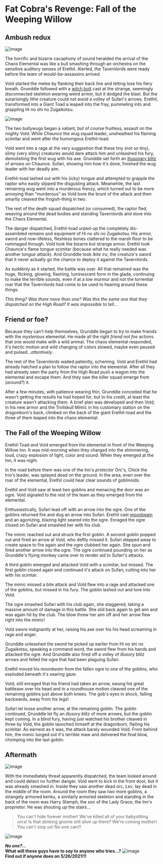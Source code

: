 # Fat Cobra's Revenge: Fall of the Weeping Willow
## Ambush redux

![image](https://github.com/gregofgreg5/magick-ink2020/blob/main/images/fall-outside.jpg?raw=true)

The horrific and bizarre cacaphony of sound heralded the arrival of the Chaos Elemental was like a bull smashing through an orchestra on the sensitive auditory senses of Erethil. Alerted, the Tavernlords were ready before the team of would-be-assassins arrived.

Vold started the melee by flanking their back line and letting lose his fiery breath. Grunddle followed with a [witch bolt](https://5e.tools/spells/witch-bolt-phb.html) cast at the strange, seemingly disconnected skeleton wearing weird armor, but it dodged the blast. But the surprisingly lithe creature could not avoid a volley of Sufari's arrows. Erethil, transformed into a Giant Toad a leaped into the fray, pummeling into and grappling Hi no shi no Zugaikotsu. 

![image](https://github.com/gregofgreg5/magick-ink2020/blob/main/images/hi-no-shi-no-zugaikotsu-sm.jpg?raw=true)

The two bullywugs began a valiant, but of course fruitless, assault on the mighty Vold. While *Chaunce* the wug squad leader, unsheathed his flaming scimitar and went after the humongous Erethil-toad. 

Vold went into a rage at the very suggestion that these tiny (not so tiny), slimy (very slimy) creatures would dare attack him and unleashed his fury, demolishing the first wug with his axe. Grunddle set forth an [illusonary blitz](https://github.com/gregofgreg5/magick-ink2020/blob/main/homebrew/spells/illusory-blitz.md#illusory-blitz) of arrows on Chaunce. Sufari, showing him how it's done, finished the wug leader with her deadly aim.

Erethil-toad lashed out with his (icky) tongue and attempted to grapple the raptor who easily slipped the disgusting attack. Meanwhile, the last remaining wug went into a murderous frenzy, which turned out to be more annoying than "murderous" as Vold bore the brunt of the attack and then smartly cleaved the frogish-thing in two. 

The rest of the death squad dispatched (or consumed), the raptor fled, weaving around the dead bodies and standing Tavernlords and dove into the Chaos Elemental.

The danger dispatched, Erethil-toad urped-up the completely dis-assembled remains and equipment of Hi no shi no Zugaikotsu. His armor, sword and now-lifeless, fleshless bones clattered to the marsh floor to be rummaged through. Vold took the bizarre but strange armor. Erethil took Chaunce's flame tongue scimitar (because what he really needed was another *tongue attack*). And Grunddle took *Ikite iru*, the creature's sword that it never actually go the chance to deploy it against the Tavernlords.

As suddenly as it started, the battle was over. All that remained was the huge, flicking, glowing, flashing, luminescent form in the glade, continuing to make the terrible sounds, even if at a low murmur and not the torrential roar that the Tavernlords had come to be used to hearing around these things. 

*This thing? Was there more than one? Was this the same one that they dispatched on the High Road? It was impossible to tell...*

## Friend or foe?
Because they can't help themselves, Grunddle began to try to make friends with the *mysterious* elemental. He made all the right *friend not foe* actions that one would make with a wild animal. The chaos elemental responded, it's hectic motion and wild changing of colors slowed, maybe even paused and pulsed...*attentively*. 

The rest of the Tavernlords waited patiently, scheming. Vold and Erethil had already hatched a plan to follow the raptor into the elemental. After all they had already seen the party from the High Road push a wagon into the elemental and escape them. And they saw the killer squad emerge from (*around?*) it.

After a few minutes, with patience wearing thin, Grunddle conceded that he wasn't getting the results he had hoped for, but to his credit, at least the creature wasn't attacking them. A brief plan was developed and then Vold, in his new armor and the Trollskull Mimic in his customary station on the dragonborn's back, climbed on the back of the giant Erethil-toad and the three of them leaped into the chaos elemental.

## The Fall of the Weeping Willow

Erethil-Toad and Vold emerged from the elemental in front of the Weeping Willow Inn. It was mid-morning when they charged into the shimmering, loud, crazy explosion of light, color and sound. When they emerged at the Inn, it was night. 

In the road before them was one of the Inn's *protector Orc's*, Chick the trio's leader, was splayed dead on the ground. In the area, even over the roar of the elemental, Erethil could hear clear sounds of goblinoids. 

Erethil and Vold saw at least two goblins and menacing the door was an ogre. Vold signaled to the rest of the team as they emerged from the elemental.

Enthusiastically, Sufari lead off with an arrow into the ogre. One of the goblins returned fire and dug an arrow into Sufari. Erethil cast [moonbeam](https://roll20.net/compendium/dnd5e/Moonbeam#content) and an agonizing, blazing light seared into the ogre. Enraged the ogre closed on Sufari and smashed her with his club.

The mimic reached out and struck the first goblin. A second goblin popped out and fired an arrow at Vold, who deftly missed it. Sufari stepped away to create space to fire again and the ogre clubbed her again. She spun and fired another arrow into the ogre. The ogre continued pounding on her as Grunddle's flying monkey came over to render aid to Sufari's attacks.

A third goblin emerged and attacked Vold with a scimitar, but missed. The first goblin closed again and continued it's attack on Sufari, cutting into her with his scimtar. 

The mimic missed a bite attack and Vold flew into a rage and attacked one of the goblins, but missed in his fury. The goblin lashed out and tore into Vold. 

The ogre smashed Sufari with his club again, she staggered, taking a massive amount of damage in this battle. She slid back again to get aim and was again hit by the club. The blow threw her aim off and her arrow flew right into the mimic!

Vold swore indignantly at her, raising his axe over his his head screaming in rage and anger.

Grunddle unleashed the sword he picked up earlier from Hi no shi no Zugaikotsu, speaking a command word, the sword flew from his hands and attacked the ogre. And Grunddle also fired off a volley of *illusory blitz* arrows and felled the ogre that had been plaguing Sufari.

Erethil moved his *moonbeam* from the fallen ogre to one of the goblins, who exploded beneath it's searing gaze. 

Vold, still enraged that his friend had taken an arrow, swung his great battleaxe over his head and in a roundhouse motion cleaved one of the remaining goblins just above both knees. The gob's eyes in shock, falling backwards, away from his legs!

Sufari let loose another arrow, at the remaining goblin. The goblin continued, Grunddle let fly an *illusory blitz* of more arrows, but the goblin kept coming. In a blind fury, having just watched his brother cleaved in three by Vold, the goblin launched himself at the dragonborn, flailing his scimitar. As earnest as it was, the attack barely wounded Vold. From behind him, the mimic lunged out it's terrible maw and delivered the final blow, chomping into the last goblin.

## Aftermath

![image](https://github.com/gregofgreg5/magick-ink2020/blob/main/images/weeping-willow-fall02-sm.png?raw=true)

With the immediately threat apparently dispatched, the team looked around and could detect no further danger. Vold went to kick in the front door, but it was already smashed in. Inside they saw another dead orc, *Lev*, lay dead in the middle of the room. Around the room they saw two more goblins, a strangely armored kenku, a similarly armored skeleton and standing in the back of the room was Harry Stamph, the son of the Lady Grace, the Inn's proprietor. He was shouting up the stairs...
>You can't hide forever mother! We've killed all of your babysitting orcs! Is that stinking gnome still alive up there? We're coming mother! You can't stop us! No one can!!!

![image](https://github.com/gregofgreg5/magick-ink2020/blob/main/images/harry.jpg?raw=true)



***No one?...***
<br>
**What will these guys have to *say* to anyone who tries...?**
![image](https://github.com/gregofgreg5/magick-ink2020/blob/main/images/weeping-willow-fall-samurai-team.jpg?raw=true)
<br>
**Find out if anyone does on 5/26/2021!!!**
